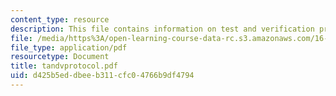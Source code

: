 ```yaml
---
content_type: resource
description: This file contains information on test and verification protocol.
file: /media/https%3A/open-learning-course-data-rc.s3.amazonaws.com/16-810-engineering-design-and-rapid-prototyping-january-iap-2005/d425b5eddbeeb311cfc04766b9df4794_tandvprotocol.pdf
file_type: application/pdf
resourcetype: Document
title: tandvprotocol.pdf
uid: d425b5ed-dbee-b311-cfc0-4766b9df4794
---
```

